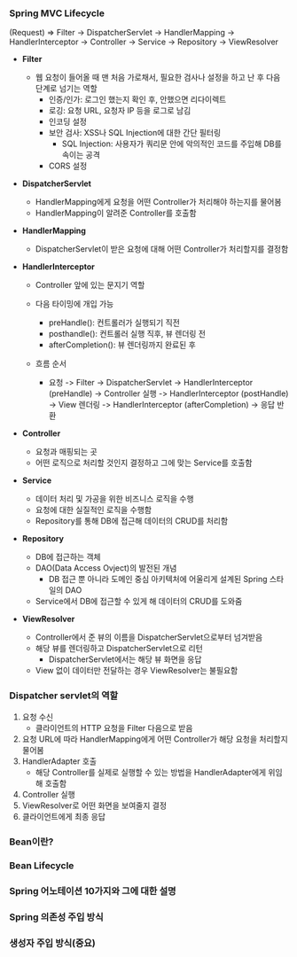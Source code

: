 ### Spring MVC Lifecycle
(Request) => Filter -> DispatcherServlet -> HandlerMapping -> HandlerInterceptor -> Controller -> Service -> Repository -> ViewResolver


- **Filter**
  - 웹 요청이 들어올 때 맨 처음 가로채서, 필요한 검사나 설정을 하고 난 후 다음 단계로 넘기는 역할
    - 인증/인가: 로그인 했는지 확인 후, 안했으면 리다이렉트
    - 로깅: 요청 URL, 요청자 IP 등을 로그로 남김
    - 인코딩 설정
    - 보안 검사: XSS나 SQL Injection에 대한 간단 필터링
      - SQL Injection: 사용자가 쿼리문 안에 악의적인 코드를 주입해 DB를 속이는 공격
    - CORS 설정


- **DispatcherServlet**
  - HandlerMapping에게 요청을 어떤 Controller가 처리해야 하는지를 물어봄
  - HandlerMapping이 알려준 Controller를 호출함

- **HandlerMapping**
  - DispatcherServlet이 받은 요청에 대해 어떤 Controller가 처리할지를 결정함

- **HandlerInterceptor**
  - Controller 앞에 있는 문지기 역할
  - 다음 타이밍에 개입 가능
    - preHandle(): 컨트롤러가 실행되기 직전
    - posthandle(): 컨트롤러 실행 직후, 뷰 렌더링 전
    - afterCompletion(): 뷰 렌더링까지 완료된 후
  
  - 흐름 순서
    - 요청 -> Filter -> DispatcherServlet -> HandlerInterceptor (preHandle) -> Controller 실행 -> HandlerInterceptor (postHandle) -> View 렌더링 -> HandlerInterceptor (afterCompletion) -> 응답 반환
  
- **Controller**
  - 요청과 매핑되는 곳
  - 어떤 로직으로 처리할 것인지 결정하고 그에 맞는 Service를 호출함

- **Service**
  - 데이터 처리 및 가공을 위한 비즈니스 로직을 수행
  - 요청에 대한 실질적인 로직을 수행함
  - Repository를 통해 DB에 접근해 데이터의 CRUD를 처리함

- **Repository**
  - DB에 접근하는 객체
  - DAO(Data Access Ovject)의 발전된 개념
    - DB 접근 뿐 아니라 도메인 중심 아키텍처에 어울리게 설계된 Spring 스타일의 DAO
  - Service에서 DB에 접근할 수 있게 해 데이터의 CRUD를 도와줌

- **ViewResolver**
  - Controller에서 준 뷰의 이름을 DispatcherServlet으로부터 넘겨받음
  - 해당 뷰를 렌더링하고 DispatcherServlet으로 리턴
    - DispatcherServlet에서는 해당 뷰 화면을 응답
  - View 없이 데이터만 전달하는 경우 ViewResolver는 불필요함
  

### Dispatcher servlet의 역할
1. 요청 수신
    - 클라이언트의 HTTP 요청을 Filter 다음으로 받음
2. 요청 URL에 따라 HandlerMapping에게 어떤 Controller가 해당 요청을 처리할지 물어봄
3. HandlerAdapter 호출
    - 해당 Controller를 실제로 실행할 수 있는 방법을 HandlerAdapter에게 위임해 호출함
4. Controller 실행
5. ViewResolver로 어떤 화면을 보여줄지 결정
6. 클라이언트에게 최종 응답

### Bean이란?
### Bean Lifecycle
### Spring 어노테이션 10가지와 그에 대한 설명
### Spring 의존성 주입 방식
### 생성자 주입 방식(중요)
